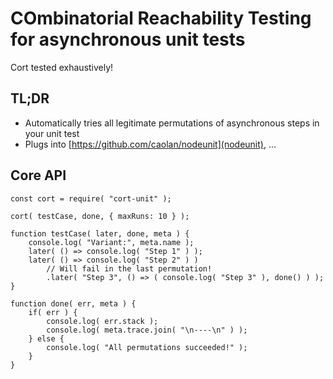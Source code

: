 # COmbinatorial Reachability Testing for asynchronous unit tests

Cort tested exhaustively!

## TL;DR
* Automatically tries all legitimate permutations of asynchronous steps in your unit test
* Plugs into [https://github.com/caolan/nodeunit](nodeunit), ...

## Core API

	const cort = require( "cort-unit" );

    cort( testCase, done, { maxRuns: 10 } );

    function testCase( later, done, meta ) {
        console.log( "Variant:", meta.name );
    	later( () => console.log( "Step 1" ) );
        later( () => console.log( "Step 2" ) )
            // Will fail in the last permutation!
            .later( "Step 3", () => ( console.log( "Step 3" ), done() ) );
    }

    function done( err, meta ) {
        if( err ) {
            console.log( err.stack );
            console.log( meta.trace.join( "\n----\n" ) );
        } else {
            console.log( "All permutations succeeded!" );
        }
    }

